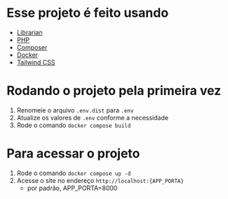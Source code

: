 # Esse projeto é feito usando

- [Librarian](https://github.com/librarianphp/librarian) 
- [PHP](https://www.php.net/)
- [Composer](https://getcomposer.org/)
- [Docker](https://www.docker.com/)
- [Tailwind CSS](https://tailwindcss.com/)

# Rodando o projeto pela primeira vez

1. Renomeie o arquivo `.env.dist` para `.env`
2. Atualize os valores de `.env` conforme a necessidade
3. Rode o comando `docker compose build`

# Para acessar o projeto

1. Rode o comando `docker compose up -d`
2. Acesse o site no endereço `http://localhost:{APP_PORTA}`
    - por padrão, APP_PORTA=8000